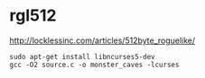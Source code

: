 # rgl512
http://locklessinc.com/articles/512byte_roguelike/

```
sudo apt-get install libncurses5-dev
gcc -O2 source.c -o monster_caves -lcurses
```
